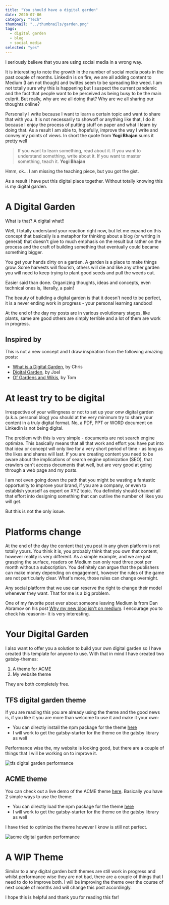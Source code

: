 ```yaml
---
title: "You should have a digital garden"
date: 2020-07-06
category: "Tech"
thumbnail: "../thumbnails/garden.png"
tags:
  - digital garden
  - blog
  - social media
selected: "yes"
---
```


I seriously believe that you are using social media in a wrong way.

It is interesting to note the growth in the number of social media posts in the past couple of months. LinkedIn is on fire, we are all adding content to Medium (I am not though) and twittes seem to be spreading like weed. I am not totally sure why this is happening but I suspect the current pandemic and the fact that people want to be perceived as being busy to be the main culprit. But really, why are we all doing that? Why are we all sharing our thoughts online? 

Personally I write because I want to learn a certain topic and want to share that with you. It is not necessarily to showoff or anything like that, I do it because I enjoy the process of putting stuff on paper and what I learn by doing that. As a result I am able to, hopefully, improve the way I write and convey my points of views. In short the quote from **Yogi Bhajan** sums it pretty well

> If you want to learn something, read about it. If you want to understand something, write about it. If you want to master something, teach it.
> **Yogi Bhajan** 

Hmm, ok... I am missing the teaching piece, but you got the gist.

As a result I have put this digital place together. Without totally knowing this is my digital garden.   

# A Digital Garden

What is that? A digital what!! 

Well, I totally understand your reaction right now, but let me expand on this concept that basically is a metaphor for thinking about a blog (or writing in general) that doesn't give to much emphasis on the result but rather on the process and the craft of building something that eventually could became something bigger.   

You get your hands dirty on a garden. A garden is a place to make things grow. Some harvests will flourish, others will die and like any other garden you will need to keep trying to plant good seeds and pull the weeds out. 

Easier said than done. Organizing thoughts, ideas and concepts, even technical ones is, literally, a pain! 

The beauty of building a digital garden is that it doesn't need to be perfect, it is a never ending work in progress - your personal learning sandbox! 

At the end of the day my posts are in various evolutionary stages, like plants, same are good others are simply terrible and a lot of them are work in progress.   

## Inspired by

This is not a new concept and I draw inspiration from the following amazing posts: 

- [What is a Digital Garden](https://www.christopherbiscardi.com/what-is-a-digital-garden), by Chris 
- [Digital Garden](https://joelhooks.com/digital-garden), by Joel
- [Of Gardens and Wikis](https://tomcritchlow.com/2018/10/10/of-gardens-and-wikis/), by Tom


# At least try to be digital 

Irrespective of your willingness or not to set up your onw digital garden (a.k.a. personal blog) you should at the very minimum try to share your content in a truly digital format. No, a PDF, PPT or WORD document on LinkedIn is not being digital. 

The problem with this is very simple - documents are not search engine optimize. This basically means that all that work and effort you have put into that idea or concept will only live for a very short period of time - as long as the likes and shares will last. If you are creating content you need to be aware about the implications of search engine optimization (SEO), that crawlers can't access documents that well, but are very good at going through a web page and my posts.  

I am not even going down the path that you might be wasting a fantastic opportunity to improve your brand, if you are a company, or even to establish yourself as expert on XYZ topic. You definitely should channel all that effort into designing something that can outlive the number of likes you will get. 

But this is not the only issue.

# Platforms change

At the end of the day the content that you post in any given platform is not totally yours. You think it is, you probably think that you own that content, however reality is very different. As a simple example, and we are just grasping the surface, readers on Medium can only read three post per month without a subscription. You definitely can argue that the publishers can make money depending on engagement, however the rules of the game are not particularly clear. What's more, those rules can change overnight.  

Any social platform that we use can reserve the right to change their model whenever they want. That for me is a big problem. 

One of my favorite post ever about someone leaving Medium is from Dan Abramov on his post [Why my new blog isn't on medium](https://medium.com/@dan_abramov/why-my-new-blog-isnt-on-medium-3b280282fbae). I encourage you to check his reasonin- It is very interesting.  

# Your Digital Garden

I also want to offer you a solution to build your own digital garden so I have created this template for anyone to use. With that in mind I have created two gatsby-themes: 

1. A theme for ACME 
2. My website theme

They are both completely free. 

## TFS digital garden theme

If you are reading this you are already using the theme and the good news is, if you like it you are more than welcome to use it and make it your own: 

- You can directly install the npm package for the theme [here](https://www.npmjs.com/package/gatsby-theme-tfs)
- I will work to get the gatsby-starter for the theme on the gatsby library as well 

Performance wise the, my website is looking good, but there are a couple of things that I will be working on to improve it.

![tfs digital garden performance](../images/TFSDigitalGardenPerformance.png)


## ACME theme

You can check out a live demo of the ACME theme [here](https://gatsby-tfs-acme-starter.netlify.app/). Basically you have 2 simple ways to use the theme:

- You can directly load the npm package for the theme [here](https://www.npmjs.com/package/gatsby-theme-acmeblog)
- I will work to get the gatsby-starter for the theme on the gatsby library as well 

I have tried to optimize the theme however I know is still not perfect.

![acme digital garden performance](../images/amceDigitalGardenPerformance.png)


# A WIP Theme 

Similar to a any digital garden both themes are still work in progress and whilst performance wise they are not bad, there are a couple of things that I need to do to improve both. I will be improving the theme over the course of next couple of months and will change this post accordingly. 

I hope this is helpful and thank you for reading this far!
 



